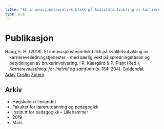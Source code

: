 ```yaml
---
title: "Et innovasjonsteoretisk blikk på kvalitetsutvikling av karriereveiledningstjenester - med særlig vekt på spredningsfasen og betydningen av brukerinvolvering"
type: pub
---
```

<h1>Publikasjon</h1>
<article id="csl-bib-container-FXD3GQRL" class="csl-bib-container">
  <div class="csl-bib-body" style="line-height: 1.35; padding-left: 1em; text-indent:-1em;">
  <div class="csl-entry">Haug, E. H. (2018). Et innovasjonsteoretisk blikk p&#xE5; kvalitetsutvikling av karriereveiledningstjenester - med s&#xE6;rlig vekt p&#xE5; spredningsfasen og betydningen av brukerinvolvering. I R. Kj&#xE6;rg&#xE5;rd &amp; P. Plant (Red.), <i>Karriereveiledning: for individ og samfunn</i> (s. 184&#x2013;204). Gyldendal.</div>
</div>
  <div class="csl-bib-buttons">
    <a href="#taxonomy-article-FXD3GQRL" class="csl-bib-button">Arkiv</a>
    <a href="https://app.cristin.no/results/show.jsf?id=1687886" alt="Cristin URL" class="csl-bib-button">Cristin</a>
    <a href="http://zotero.org/groups/5022929/items/FXD3GQRL" alt="Zotero URL" class="csl-bib-button">Zotero</a>
  </div>
  <div id="csl-bib-meta-container-FXD3GQRL"></div>
</article>
<div id="csl-bib-meta-FXD3GQRL" class="csl-bib-meta">
  <article id="taxonomy-article-FXD3GQRL" class="taxonomy-article">
    <h1>Arkiv</h1>
    <ul>
      <li>Høgskolen i Innlandet</li>
      <li>Fakultet for lærerutdanning og pedagogikk</li>
      <li>Institutt for pedagogikk – Lillehammer</li>
      <li>2019</li>
      <li>Mars</li>
    </ul>
  </article>
</div>
